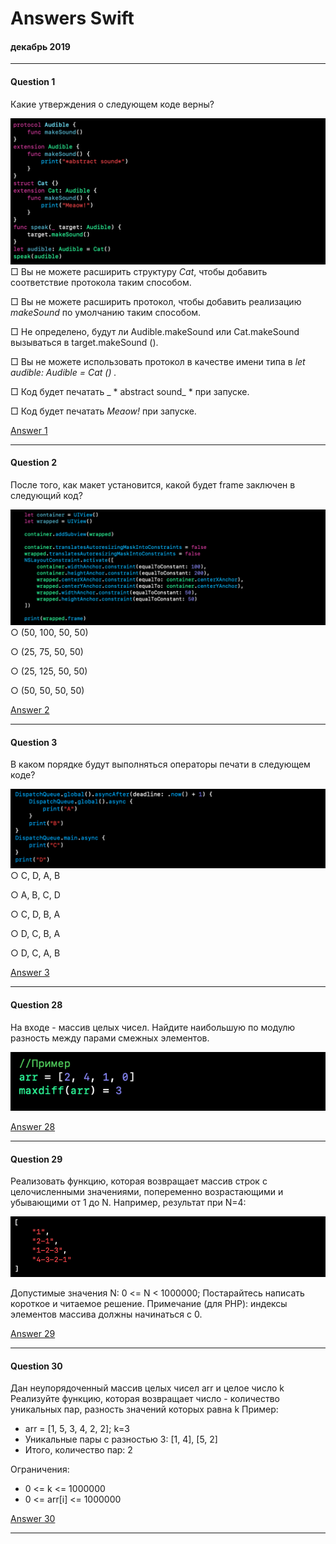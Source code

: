 # Answers Swift
#### декабрь 2019
---
#### Question 1
Какие утверждения о следующем коде верны?

![](https://github.com/TOxaREY/Answers_Swift/blob/master/image/Answer_1.png)
□ Вы не можете расширить структуру _Cat_, чтобы добавить соответствие протокола таким способом.

□ Вы не можете расширить протокол, чтобы добавить реализацию _makeSound_ по умолчанию таким способом.

□ Не определено, будут ли Audible.makeSound или Cat.makeSound вызываться в target.makeSound ().

□ Вы не можете использовать протокол в качестве имени типа в _let audible: Audible = Cat () ._

□ Код будет печатать _ * abstract sound_ * при запуске.

□ Код будет печатать _Meaow!_ при запуске.

[Answer 1](https://github.com/TOxaREY/Answers_Swift/blob/master/Answer_1.playground)

---

#### Question 2
После того, как макет установится, какой будет frame заключен в следующий код?

![](https://github.com/TOxaREY/Answers_Swift/blob/master/image/Answer_2.png)
○ (50, 100, 50, 50)

○ (25, 75, 50, 50)

○ (25, 125, 50, 50)

○ (50, 50, 50, 50)

[Answer 2](https://github.com/TOxaREY/Answers_Swift/blob/master/Answer_2.playground)

---

#### Question 3
В каком порядке будут выполняться операторы печати в следующем коде?

![](https://github.com/TOxaREY/Answers_Swift/blob/master/image/Answer_3.png)
○ C, D, A, B

○ A, B, C, D

○ C, D, B, A

○ D, C, B, A

○ D, C, A, B

[Answer 3](https://github.com/TOxaREY/Answers_Swift/blob/master/Answer_3.playground)

---

#### Question 28
На входе - массив целых чисел.
Найдите наибольшую по модулю разность между парами смежных элементов.

![](https://github.com/TOxaREY/Answers_Swift/blob/master/image/Answer_28.png)


[Answer 28](https://github.com/TOxaREY/Answers_Swift/blob/master/Answer_28.playground)

---

#### Question 29
Реализовать функцию, которая возвращает массив строк с целочисленными значениями, попеременно возрастающими и убывающими от 1 до N. 
Например, результат при N=4:

![](https://github.com/TOxaREY/Answers_Swift/blob/master/image/Answer_29.png)

Допустимые значения N:
0 <= N < 1000000;
Постарайтесь написать короткое и читаемое решение.
Примечание (для PHP): индексы элементов массива должны начинаться с 0.


[Answer 29](https://github.com/TOxaREY/Answers_Swift/blob/master/Answer_29.playground)

---

#### Question 30
Дан неупорядоченный массив целых чисел arr и целое число k
Реализуйте функцию, которая возвращает число - количество уникальных пар, разность значений которых равна k
Пример:
* arr = [1, 5, 3, 4, 2, 2]; k=3
* Уникальные пары с разностью 3: [1, 4], [5, 2]
* Итого, количество пар: 2

Ограничения:
* 0 <= k <= 1000000
* 0 <= arr[i] <= 1000000

[Answer 30](https://github.com/TOxaREY/Answers_Swift/blob/master/Answer_30.playground)

---



